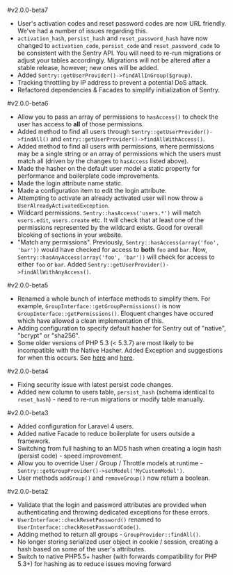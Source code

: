#v2.0.0-beta7

 - User's activation codes and reset password codes are now URL friendly. We've had a number of issues regarding this.
 - `activation_hash`, `persist_hash` and `reset_password_hash` have now changed to `activation_code`, `persist_code` and `reset_password_code` to be consistent with the Sentry API. You will need to re-run migrations or adjust your tables accordingly. Migrations will not be altered after a stable release, however; new ones will be added.
 - Added `Sentry::getUserProvider()->findAllInGroup($group)`.
 - Tracking throttling by IP address to prevent a potential DoS attack.
 - Refactored dependencies & Facades to simplify initialization of Sentry.

#v2.0.0-beta6

 - Allow you to pass an array of permissions to `hasAccess()` to check the user has access to **all** of those permissions.
 - Added method to find all users through `Sentry::getUserProvider()->findAll()` and `entry::getUserProvider()->findAllWithAccess()`.
 - Added method to find all users with permissions, where permissions may be a single string or an array of permissions which the users must match all (driven by the changes to `hasAccess` listed above).
 - Made the hasher on the default user model a static property for performance and boilerplate code improvements.
 - Made the login attribute name static.
 - Made a configuration item to edit the login attribute.
 - Attempting to activate an already activated user will now throw a `UserAlreadyActivatedException`.
 - Wildcard permissions. `Sentry::hasAccess('users.*')` will match `users.edit`, `users.create` etc. It will check that at least one of the permissions represented by the wildcard exists. Good for overall blcoking of sections in your website.
 - "Match any permissions". Previously, `Sentry::hasAccess(array('foo', 'bar'))` would have checked for access to **both** `foo` and `bar`. Now, `Sentry::hasAnyAccess(array('foo', 'bar'))` will check for access to either `foo` or `bar`. Added `Sentry::getUserProvider()->findAllWithAnyAccess()`.

#v2.0.0-beta5

 - Renamed a whole bunch of interface methods to simplify them. For example, `GroupInterface::getGroupPermissions()` is now `GroupInterface::getPermissions()`. Eloquent changes have occured which have allowed a clean implementation of this.
 - Adding configuration to specify default hasher for Sentry out of "native", "bcrypt" or "sha256".
 - Some older versions of PHP 5.3 (< 5.3.7) are most likely to be incompatible with the Native Hasher. Added Exception and suggestions for when this occurs. See [here](https://github.com/ircmaxell/password_compat/issues/10) and [here](https://github.com/cartalyst/sentry/issues/98#issuecomment-12974603).

#v2.0.0-beta4

 - Fixing security issue with latest persist code changes.
 - Added new column to users table, `persist_hash` (schema identical to `reset_hash`) - need to re-run migrations or modify table manually.

#v2.0.0-beta3

 - Added configuration for Laravel 4 users.
 - Added native Facade to reduce boilerplate for users outside a framework.
 - Switching from full hashing to an MD5 hash when creating a login hash (persist code) - speed improvement.
 - Allow you to override User / Group / Throttle models at runtime - `Sentry::getGroupProvider()->setModel('MyCustomModel')`.
 - User methods `addGroup()` and `removeGroup()` now return a boolean.

#v2.0.0-beta2

 - Validate that the login and password attributes are provided when authenticating and throwing dedicated exceptions for these errors.
 - `UserInterface::checkResetPassword()` renamed to `UserInterface::checkResetPasswordCode()`.
 - Adding method to return all groups - `GroupProvider::findAll()`.
 - No longer storing serialized user object in cookie / session, creating a hash based on some of the user's attributes.
 - Switch to native PHP5.5+ hasher (with forwards compatibility for PHP 5.3+) for hashing as to reduce issues moving forward
